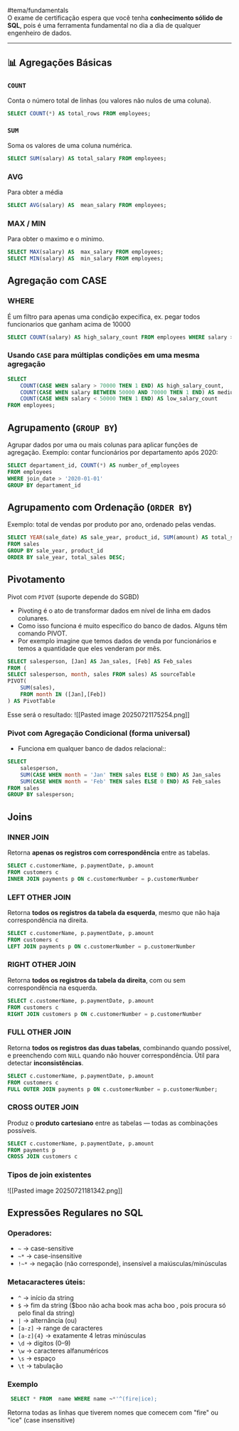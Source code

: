 #tema/fundamentals  
O exame de certificação espera que você tenha **conhecimento sólido de SQL**, pois é uma ferramenta fundamental no dia a dia de qualquer engenheiro de dados.

---

## 📊 Agregações Básicas

### `COUNT`
Conta o número total de linhas (ou valores não nulos de uma coluna).

```sql
SELECT COUNT(*) AS total_rows FROM employees;
```
### `SUM`

Soma os valores de uma coluna numérica.
```sql
SELECT SUM(salary) AS total_salary FROM employees;
```
### AVG
Para obter a média
```sql
SELECT AVG(salary) AS  mean_salary FROM employees;
```

### MAX / MIN 
Para obter o maximo e o minimo.
```sql
SELECT MAX(salary) AS  max_salary FROM employees;
SELECT MIN(salary) AS  min_salary FROM employees;
```

## Agregação com CASE

### WHERE
É um filtro para apenas uma condição expecifica, ex. pegar todos funcionarios que ganham acima de 10000
```sql
SELECT COUNT(salary) AS high_salary_count FROM employees WHERE salary > 10000;
```

### Usando `CASE` para múltiplas condições em uma mesma agregação
```sql
SELECT 
	COUNT(CASE WHEN salary > 70000 THEN 1 END) AS high_salary_count,
	COUNT(CASE WHEN salary BETWEEN 50000 AND 70000 THEN 1 END) AS medium_salary_count,
	COUNT(CASE WHEN salary < 50000 THEN 1 END) AS low_salary_count
FROM employees;
```

## Agrupamento (`GROUP BY`)
Agrupar dados por uma ou mais colunas para aplicar funções de agregação.
Exemplo: contar funcionários por departamento após 2020:

```SQL
SELECT departament_id, COUNT(*) AS number_of_employees
FROM employees
WHERE join_date > '2020-01-01'
GROUP BY departament_id
```

## Agrupamento com Ordenação (`ORDER BY`)

Exemplo: total de vendas por produto por ano, ordenado pelas vendas.
```SQL
SELECT YEAR(sale_date) AS sale_year, product_id, SUM(amount) AS total_sales
FROM sales
GROUP BY sale_year, product_id
ORDER BY sale_year, total_sales DESC;
```

## Pivotamento
Pivot com `PIVOT` (suporte depende do SGBD)
* Pivoting é o ato de transformar dados em nível de linha em dados colunares.
* Como isso funciona é muito específico do banco de dados. Alguns têm comando PIVOT.
* Por exemplo imagine que temos dados de venda por funcionários e temos a quantidade que eles venderam por mês.
```SQL
SELECT salesperson, [Jan] AS Jan_sales, [Feb] AS Feb_sales
FROM (
SELECT salesperson, month, sales FROM sales) AS sourceTable
PIVOT(
	SUM(sales),
	FROM month IN ([Jan],[Feb])
) AS PivotTable
```
Esse será o resultado:
![[Pasted image 20250721175254.png]]

### Pivot com Agregação Condicional (forma universal)
* Funciona em qualquer banco de dados relacional::
```SQL
SELECT 
	salesperson,
	SUM(CASE WHEN month = 'Jan' THEN sales ELSE 0 END) AS Jan_sales
	SUM(CASE WHEN month = 'Feb' THEN sales ELSE 0 END) AS Feb_sales
FROM sales
GROUP BY salesperson;
```

## Joins 

### INNER JOIN 
Retorna **apenas os registros com correspondência** entre as tabelas.
```SQL
SELECT c.customerName, p.paymentDate, p.amount
FROM customers c 
INNER JOIN payments p ON c.customerNumber = p.customerNumber
```
### LEFT OTHER JOIN
Retorna **todos os registros da tabela da esquerda**, mesmo que não haja correspondência na direita.
```SQL
SELECT c.customerName, p.paymentDate, p.amount
FROM customers c 
LEFT JOIN payments p ON c.customerNumber = p.customerNumber
```
### RIGHT OTHER JOIN 
Retorna **todos os registros da tabela da direita**, com ou sem correspondência na esquerda.
```SQL
SELECT c.customerName, p.paymentDate, p.amount
FROM customers c 
RIGHT JOIN customers p ON c.customerNumber = p.customerNumber
```
### FULL OTHER JOIN
Retorna **todos os registros das duas tabelas**, combinando quando possível, e preenchendo com `NULL` quando não houver correspondência. Útil para detectar **inconsistências**.
```sql
SELECT c.customerName, p.paymentDate, p.amount
FROM customers c
FULL OUTER JOIN payments p ON c.customerNumber = p.customerNumber;
```
### CROSS OUTER JOIN 
Produz o **produto cartesiano** entre as tabelas — todas as combinações possíveis.

```sql
SELECT c.customerName, p.paymentDate, p.amount
FROM payments p
CROSS JOIN customers c 
```
### Tipos de join existentes
![[Pasted image 20250721181342.png]]

## Expressões Regulares no SQL

### Operadores:

- `~` → case-sensitive
- `~*` → case-insensitive
- `!~*` → negação (não corresponde), insensível a maiúsculas/minúsculas

### Metacaracteres úteis:

- `^` → início da string
- `$` → fim da string ($boo não acha book mas acha boo , pois procura só pelo final da string)
- `|` → alternância (ou)
- `[a-z]` → range de caracteres
- `[a-z]{4}` → exatamente 4 letras minúsculas
- `\d` → dígitos (0–9)
- `\w` → caracteres alfanuméricos
- `\s` → espaço
- `\t` → tabulação
### Exemplo 
```sql
 SELECT * FROM  name WHERE name ~*'^(fire|ice);
```
 
Retorna todas as linhas que tiverem nomes que comecem com "fire" ou "ice" (case insensitive)
